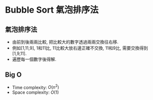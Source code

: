 # Bubble Sort 氣泡排序法

## 氣泡排序法
* 由前到後兩兩比較, 把比較大的數字透過兩兩交換往右移.
* 例如[1,11,9], 1和11比, 11比較大放右邊正確不交換, 11和9比, 需要交換得到[1,9,11].
* 遍歷每一個數字後得解.

## Big O
* Time complexity: $O(n^2)$
* Space complexity: $O(1)$
